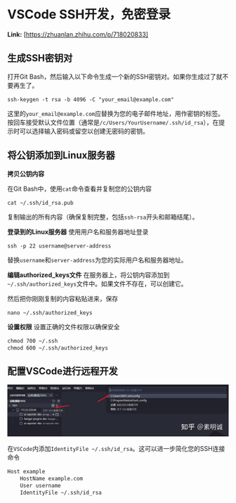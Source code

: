 # VSCode SSH开发，免密登录



 **Link:** [https://zhuanlan.zhihu.com/p/718020833]

## 生成SSH密钥对  

打开Git Bash，然后输入以下命令生成一个新的SSH密钥对。如果你生成过了就不要再生了。

```
ssh-keygen -t rsa -b 4096 -C "your_email@example.com"
```

这里的`your_email@example.com`应替换为您的电子邮件地址，用作密钥的标签。按回车接受默认文件位置（通常是`/c/Users/YourUsername/.ssh/id_rsa`），在提示时可以选择输入密码或留空以创建无密码的密钥。

## 将公钥添加到Linux服务器  

**拷贝公钥内容**

在Git Bash中，使用`cat`命令查看并复制您的公钥内容

```
cat ~/.ssh/id_rsa.pub
```

复制输出的所有内容（确保复制完整，包括`ssh-rsa`开头和邮箱结尾）。

**登录到的Linux服务器** 使用用户名和服务器地址登录

```
ssh -p 22 username@server-address
```

替换`username`和`server-address`为您的实际用户名和服务器地址。

**编辑authorized\_keys文件** 在服务器上，将公钥内容添加到`~/.ssh/authorized_keys`文件中。如果文件不存在，可以创建它。

然后把你刚刚复制的内容粘贴进来，保存

```
nano ~/.ssh/authorized_keys
```

**设置权限** 设置正确的文件权限以确保安全

```
chmod 700 ~/.ssh
chmod 600 ~/.ssh/authorized_keys
```
## 配置VSCode进行远程开发  
![41e4e8b9fab8cfb98ba360b830509447](../image/41e4e8b9fab8cfb98ba360b830509447.jpg)

在`VSCode`内添加`IdentityFile ~/.ssh/id_rsa`。这可以进一步简化您的SSH连接命令

```
Host example
    HostName example.com
    User username
    IdentityFile ~/.ssh/id_rsa
```
